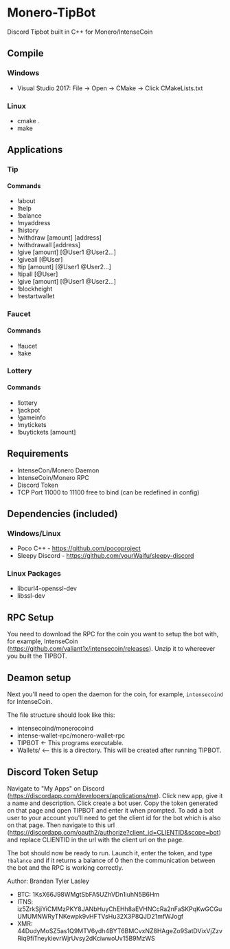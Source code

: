 # Monero-TipBot
Discord Tipbot built in C++ for Monero/IntenseCoin

## Compile

### Windows
* Visual Studio 2017: File -> Open -> CMake -> Click CMakeLists.txt

### Linux
* cmake .
* make 

## Applications

### Tip

#### Commands
* !about
* !help
* !balance
* !myaddress
* !history
* !withdraw [amount] [address]
* !withdrawall [address]
* !give [amount] [@User1 @User2...]
* !giveall [@User]
* !tip [amount] [@User1 @User2...]
* !tipall [@User]
* !give [amount] [@User1 @User2...]
* !blockheight
* !restartwallet

### Faucet

#### Commands
* !faucet
* !take

### Lottery
#### Commands
* !lottery
* !jackpot
* !gameinfo
* !mytickets
* !buytickets [amount]

## Requirements
* IntenseCon/Monero Daemon
* IntenseCoin/Monero RPC
* Discord Token 
* TCP Port 11000 to 11100 free to bind (can be redefined in config)

## Dependencies (included)

### Windows/Linux
* Poco C++ - https://github.com/pocoproject
* Sleepy Discord - https://github.com/yourWaifu/sleepy-discord

### Linux Packages
* libcurl4-openssl-dev
* libssl-dev

## RPC Setup
You need to download the RPC for the coin you want to setup the bot with, for example, IntenseCoin (https://github.com/valiant1x/intensecoin/releases). Unzip it to whereever you built the TIPBOT.

## Deamon setup
Next you'll need to open the daemon for the coin, for example, `intensecoind` for IntenseCoin.

The file structure should look like this:
* intensecoind/monerocoind
* intense-wallet-rpc/monero-wallet-rpc
* TIPBOT <- This programs executable. 
* Wallets/ <-- this is a directory. This will be created after running TIPBOT.

## Discord Token Setup
Navigate to "My Apps" on Discord (https://discordapp.com/developers/applications/me). 
Click new app, give it a name and description. 
Click create a bot user.
Copy the token generated on that page and open TIPBOT and enter it when prompted.
To add a bot user to your account you'll need to get the client id for the bot which is also on that page. 
Then navigate to this url (https://discordapp.com/oauth2/authorize?client_id=CLIENTID&scope=bot) and replace CLIENTID in the url with the client url on the page.

The bot should now be ready to run. Launch it, enter the token, and type `!balance` and if it returns a balance of 0 then the communication between the bot and the RPC is working correctly. 

Author: Brandan Tyler Lasley
* BTC: 1KsX66J98WMgtSbFA5UZhVDn1iuhN5B6Hm
* ITNS: iz5ZrkSjiYiCMMzPKY8JANbHuyChEHh8aEVHNCcRa2nFaSKPqKwGCGuUMUMNWRyTNKewpk9vHFTVsHu32X3P8QJD21mfWJogf
* XMR: 44DudyMoSZ5as1Q9MTV6ydh4BYT6BMCvxNZ8HAgeZo9SatDVixVjZzvRiq9fiTneykievrWjrUvsy2dKciwwoUv15B9MzWS

